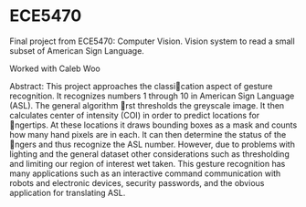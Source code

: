 ECE5470
=======

Final project from ECE5470: Computer Vision. Vision system to read a small subset of American Sign Language.

Worked with Caleb Woo

Abstract:
This project approaches the classication aspect of gesture recognition. It recognizes numbers 1
through 10 in American Sign Language (ASL). The general algorithm rst thresholds the greyscale
image. It then calculates center of intensity (COI) in order to predict locations for ngertips. At
these locations it draws bounding boxes as a mask and counts how many hand pixels are in each.
It can then determine the status of the ngers and thus recognize the ASL number. However, due
to problems with lighting and the general dataset other considerations such as thresholding and
limiting our region of interest wet taken. This gesture recognition has many applications such as an
interactive command communication with robots and electronic devices, security passwords, and
the obvious application for translating ASL.


